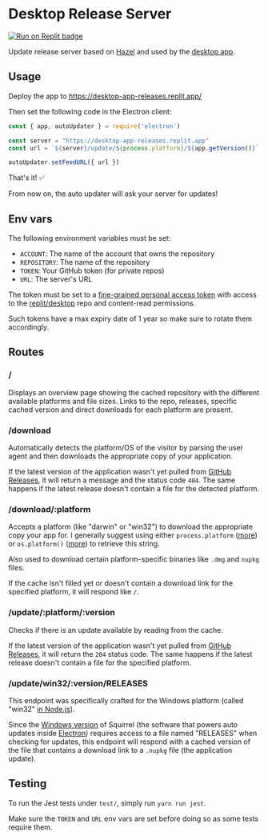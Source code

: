 # Desktop Release Server

<span><a href="https://replit.com/@util/desktop-releases" title="Run on Replit badge"><img src="https://replit.com/badge/github/replit/desktop-releases" alt="Run on Replit badge" /></a></span>

Update release server based on [Hazel](https://github.com/vercel/hazel) and used by the [desktop app](https://github.com/replit/desktop).

## Usage

Deploy the app to https://desktop-app-releases.replit.app/

Then set the following code in the Electron client:

```js
const { app, autoUpdater } = require('electron')

const server = "https://desktop-app-releases.replit.app"
const url = `${server}/update/${process.platform}/${app.getVersion()}`

autoUpdater.setFeedURL({ url })
```

That's it! :white_check_mark:

From now on, the auto updater will ask your server for updates!

## Env vars

The following environment variables must be set:

- `ACCOUNT`: The name of the account that owns the repository 
- `REPOSITORY`: The name of the repository
- `TOKEN`: Your GitHub token (for private repos)
- `URL`: The server's URL

The token must be set to a [fine-grained personal access token](https://github.com/settings/tokens?type=beta) with access to the [replit/desktop](https://github.com/replit/desktop) repo and content-read permissions.

Such tokens have a max expiry date of 1 year so make sure to rotate them accordingly.

## Routes

### /

Displays an overview page showing the cached repository with the different available platforms and file sizes. Links to the repo, releases, specific cached version and direct downloads for each platform are present.

### /download

Automatically detects the platform/OS of the visitor by parsing the user agent and then downloads the appropriate copy of your application.

If the latest version of the application wasn't yet pulled from [GitHub Releases](https://help.github.com/articles/creating-releases/), it will return a message and the status code `404`. The same happens if the latest release doesn't contain a file for the detected platform.

### /download/:platform

Accepts a platform (like "darwin" or "win32") to download the appropriate copy your app for. I generally suggest using either `process.platform` ([more](https://nodejs.org/api/process.html#process_process_platform)) or `os.platform()` ([more](https://nodejs.org/api/os.html#os_os_platform)) to retrieve this string.

Also used to download certain platform-specific binaries like `.dmg` and `nupkg` files.

If the cache isn't filled yet or doesn't contain a download link for the specified platform, it will respond like `/`.

### /update/:platform/:version

Checks if there is an update available by reading from the cache.

If the latest version of the application wasn't yet pulled from [GitHub Releases](https://help.github.com/articles/creating-releases/), it will return the `204` status code. The same happens if the latest release doesn't contain a file for the specified platform.

### /update/win32/:version/RELEASES

This endpoint was specifically crafted for the Windows platform (called "win32" [in Node.js](https://nodejs.org/api/process.html#process_process_platform)).

Since the [Windows version](https://github.com/Squirrel/Squirrel.Windows) of Squirrel (the software that powers auto updates inside [Electron](https://www.electronjs.org)) requires access to a file named "RELEASES" when checking for updates, this endpoint will respond with a cached version of the file that contains a download link to a `.nupkg` file (the application update).

## Testing

To run the Jest tests under `test/`, simply run `yarn run jest`.

Make sure the `TOKEN` and `URL` env vars are set before doing so as some tests require them.